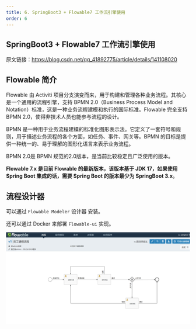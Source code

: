 ```yaml
---
title: 6. SpringBoot3 + Flowable7 工作流引擎使用
order: 6
---
```


## SpringBoot3 + Flowable7 工作流引擎使用

原文链接：https://blog.csdn.net/qq_41892775/article/details/141108020

## Flowable 简介

Flowable 由 Activiti 项目分支演变而来，用于构建和管理各种业务流程。其核心是一个通用的流程引擎，支持 BPMN 2.0（Business Process Model and Notation）标准，这是一种业务流程建模和执行的国际标准。Flowable 完全支持 BPMN 2.0，使得非技术人员也能参与流程的设计。

BPMN 是一种用于业务流程建模的标准化图形表示法。它定义了一套符号和规则，用于描述业务流程的各个方面，如任务、事件、网关等。BPMN 的目标是提供一种统一的、易于理解的图形化语言来表示业务流程。

BPMN 2.0是 BPMN 规范的2.0版本，是当前比较稳定且广泛使用的版本。

**Flowable 7.x 是目前 Flowable 的最新版本，该版本基于 JDK 17，如果使用 Spring Boot 集成的话，需要 Spring Boot 的版本最少为 SpringBoot 3.x**。


## 流程设计器

可以通过 `Flowable Modeler` 设计器 安装。

还可以通过 Docker 来部署 `Flowable-ui` 实现。

![image-20241024151750046](https://raw.githubusercontent.com/xupengboo/xupengboo-picture/main/img/image-20241024151750046.png)
